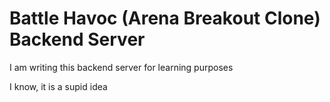 # Battle Havoc (Arena Breakout Clone) Backend Server

I am writing this backend server for learning purposes

I know, it is a supid idea
